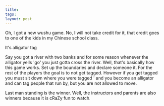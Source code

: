 ```yaml
---
title: 
tags: 
layout: post
---
```

Oh, I got a new wushu game.  No, I will not take credit for it, that credit goes to one of the kids in my Chinese school class.



It's alligator tag



Say you got a river with two banks and for some reason whenever the alligator yells 'go' you just gotta cross the river. Well, that's basically how this game works.  Set up the boundaries and declare someone it.  For the rest of the players the goal is to not get tagged.  However if you get tagged you must sit down where you were tagged ' and you become an alligator and can tag people that run by, but you are not allowed to move. 



Last man standing is the winner.  Well, the instructors and parents are also winners because it is cRaZy fun to watch.  
